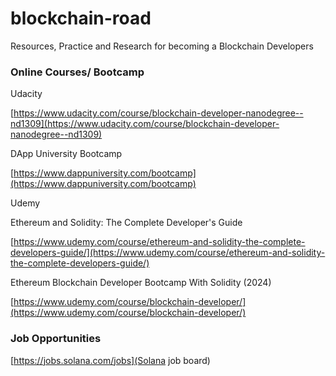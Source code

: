 # blockchain-road
Resources, Practice and Research for becoming a Blockchain Developers

### Online Courses/ Bootcamp

Udacity

[https://www.udacity.com/course/blockchain-developer-nanodegree--nd1309](https://www.udacity.com/course/blockchain-developer-nanodegree--nd1309)

DApp University Bootcamp

[https://www.dappuniversity.com/bootcamp](https://www.dappuniversity.com/bootcamp)

Udemy 

Ethereum and Solidity: The Complete Developer's Guide

[https://www.udemy.com/course/ethereum-and-solidity-the-complete-developers-guide/](https://www.udemy.com/course/ethereum-and-solidity-the-complete-developers-guide/)

Ethereum Blockchain Developer Bootcamp With Solidity (2024)

[https://www.udemy.com/course/blockchain-developer/](https://www.udemy.com/course/blockchain-developer/)

### Job Opportunities

[https://jobs.solana.com/jobs](Solana job board)
